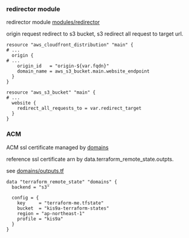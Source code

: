 ### redirector module

redirector module [modules/redirector](../modules/redirector)

origin request redirect to s3 bucket, s3 redirect all request to target url.

```
resource "aws_cloudfront_distribution" "main" {
# ...
  origin {
# ...
    origin_id   = "origin-${var.fqdn}"
    domain_name = aws_s3_bucket.main.website_endpoint
  }
}

resource "aws_s3_bucket" "main" {
# ...
  website {
    redirect_all_requests_to = var.redirect_target
  }
}
```

### ACM

ACM ssl certificate managed by [domains](../domains)

reference ssl certificate arn by data.terraform_remote_state.outpts.

see [domains/outputs.tf](../domains/outputs.tf)

```
data "terraform_remote_state" "domains" {
  backend = "s3"

  config = {
    key     = "terraform-me.tfstate"
    bucket  = "kis9a-terraform-states"
    region = "ap-northeast-1"
    profile = "kis9a"
  }
}
```
